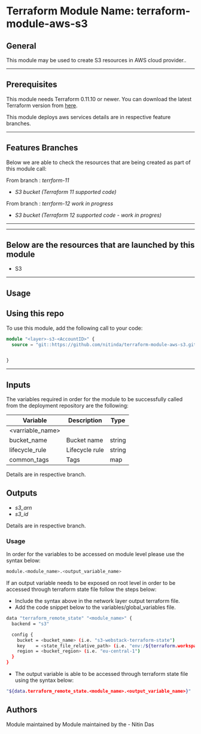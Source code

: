 # Terraform Module Name: terraform-module-aws-s3


## General

This module may be used to create S3 resources in AWS cloud provider..

---


## Prerequisites

This module needs Terraform 0.11.10 or newer.
You can download the latest Terraform version from [here](https://www.terraform.io/downloads.html).

This module deploys aws services details are in respective feature branches.

---

## Features Branches

Below we are able to check the resources that are being created as part of this module call:

From branch : *terrform-11*

- *S3 bucket (Terraform 11 supported code)*

From branch : *terrform-12* *work in progress*

- *S3 bucket (Terraform 12 supported code - work in progres)*

---


---

## Below are the resources that are launched by this module

- S3


---

## Usage

## Using this repo

To use this module, add the following call to your code:

```tf
module "<layer>-s3-<AccountID>" {
  source = "git::https://github.com/nitinda/terraform-module-aws-s3.git?ref=master"


}
```
---

## Inputs

The variables required in order for the module to be successfully called from the deployment repository are the following:


| Variable            |          Description         |    Type    |
|---------------------|------------------------------|------------|
| <varriable_name>    | <description>                | <type>     |
| bucket_name         | Bucket name                  | string     |
| lifecycle_rule      | Lifecycle rule               | string     |
| common_tags         | Tags                         | map        |


Details are in respective branch.


## Outputs

- *s3_arn*
- *s3_id*


Details are in respective branch.


### Usage
In order for the variables to be accessed on module level please use the syntax below:
```bash
module.<module_name>.<output_variable_name>
```

If an output variable needs to be exposed on root level in order to be accessed through terraform state file follow the steps below:

- Include the syntax above in the network layer output terraform file.
- Add the code snippet below to the variables/global_variables file.
```bash
data "terraform_remote_state" "<module_name>" {
  backend = "s3"

  config {
    bucket = <bucket_name> (i.e. "s3-webstack-terraform-state")
    key    = <state_file_relative_path> (i.e. "env:/${terraform.workspace}/4_Networking/terraform.tfstate")
    region = <bucket_region> (i.e. "eu-central-1")
  }
}
```
- The output variable is able to be accessed through terraform state file using the syntax below:
```bash
"${data.terraform_remote_state.<module_name>.<output_variable_name>}"
```

## Authors
Module maintained by Module maintained by the - Nitin Das
